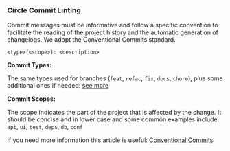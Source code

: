 ### Circle Commit Linting

Commit messages must be informative and follow a specific convention to facilitate the reading of the project history and the automatic generation of changelogs. We adopt the Conventional Commits standard.

`<type>(<scope>): <description>`

**Commit Types:**

The same types used for branches (`feat`, `refac`, `fix`, `docs`, `chore`), plus some additional ones if needed: [see more](https://github.com/pvdlg/conventional-commit-types?tab=readme-ov-file#commit-types)

**Commit Scopes:**

The scope indicates the part of the project that is affected by the change. It should be concise and in lower case and some common examples include: `api`, `ui`, `test`, `deps`, `db`, `conf`


If you need more information this article is useful: [Conventional Commits](https://carlosazaustre.es/conventional-commits)